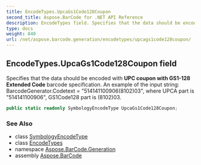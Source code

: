 ```yaml
---
title: EncodeTypes.UpcaGs1Code128Coupon
second_title: Aspose.BarCode for .NET API Reference
description: EncodeTypes field. Specifies that the data should be encoded with UPC coupon with GS1128 Extended Code barcode specification. An example of the input string BarcodeGenerator.Codetext  514141100906810203 where UPCA part is 514141100906 GS1Code128 part is 810203
type: docs
weight: 840
url: /net/aspose.barcode.generation/encodetypes/upcags1code128coupon/
---
```

## EncodeTypes.UpcaGs1Code128Coupon field

Specifies that the data should be encoded with **UPC coupon with GS1-128 Extended Code** barcode specification. An example of the input string: BarcodeGenerator.Codetext = "514141100906(8102)03", where UPCA part is "514141100906", GS1Code128 part is (8102)03.

```csharp
public static readonly SymbologyEncodeType UpcaGs1Code128Coupon;
```

### See Also

* class [SymbologyEncodeType](../../symbologyencodetype/)
* class [EncodeTypes](../)
* namespace [Aspose.BarCode.Generation](../../../aspose.barcode.generation/)
* assembly [Aspose.BarCode](../../../)


